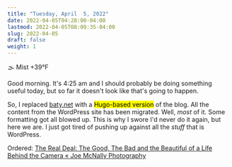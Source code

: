 ```yaml
---
title: "Tuesday, April  5, 2022"
date: 2022-04-05T04:28:00-04:00
lastmod: 2022-04-05T08:09:35-04:00
slug: 2022-04-05
draft: false
weight: 1
---
```


🌫  Mist +39°F

Good morning. It's 4:25 am and I should probably be doing something useful today, but so far it doesn't look like that's going to happen.

So, I replaced [baty.net](https://baty.net) with a <mark>Hugo-based version</mark> of the blog. All the content from the WordPress site has been migrated. Well, _most_ of it. Some formatting got all blowed up. This is why I swore I'd never do it again, but here we are. I just got tired of pushing up against all the _stuff_ that is WordPress.

Ordered: [The Real Deal: The Good, The Bad and the Beautiful of a Life Behind the Camera « Joe McNally Photography](https://joemcnally.com/2022/04/04/the-real-deal-the-good-the-bad-and-the-beautiful-of-a-life-behind-the-camera/)

[//]: # "Exported with love from a post written in Org mode"
[//]: # "- https://github.com/kaushalmodi/ox-hugo"
